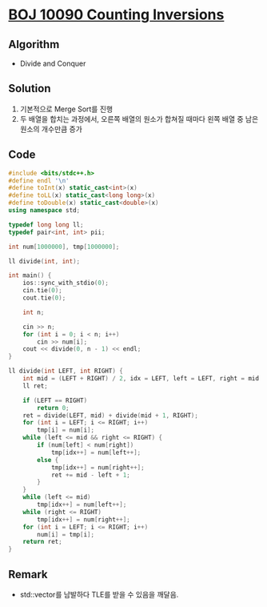 # [BOJ 10090 Counting Inversions](https://www.acmicpc.net/problem/10090)

## Algorithm
* Divide and Conquer

## Solution
1. 기본적으로 Merge Sort를 진행
2. 두 배열을 합치는 과정에서, 오른쪽 배열의 원소가 합쳐질 때마다 왼쪽 배열 중 남은 원소의 개수만큼 증가

## Code
```cpp
#include <bits/stdc++.h>
#define endl '\n'
#define toInt(x) static_cast<int>(x)
#define toLL(x) static_cast<long long>(x)
#define toDouble(x) static_cast<double>(x)
using namespace std;

typedef long long ll;
typedef pair<int, int> pii;

int num[1000000], tmp[1000000];

ll divide(int, int);

int main() {
	ios::sync_with_stdio(0);
	cin.tie(0);
	cout.tie(0);

	int n;

	cin >> n;
	for (int i = 0; i < n; i++)
		cin >> num[i];
	cout << divide(0, n - 1) << endl;
}

ll divide(int LEFT, int RIGHT) {
	int mid = (LEFT + RIGHT) / 2, idx = LEFT, left = LEFT, right = mid + 1;
	ll ret;

	if (LEFT == RIGHT)
		return 0;
	ret = divide(LEFT, mid) + divide(mid + 1, RIGHT);
	for (int i = LEFT; i <= RIGHT; i++)
		tmp[i] = num[i];
	while (left <= mid && right <= RIGHT) {
		if (num[left] < num[right])
			tmp[idx++] = num[left++];
		else {
			tmp[idx++] = num[right++];
			ret += mid - left + 1;
		}
	}
	while (left <= mid)
		tmp[idx++] = num[left++];
	while (right <= RIGHT)
		tmp[idx++] = num[right++];
	for (int i = LEFT; i <= RIGHT; i++)
		num[i] = tmp[i];
	return ret;
}
```

## Remark
* std::vector를 남발하다 TLE를 받을 수 있음을 깨달음.
